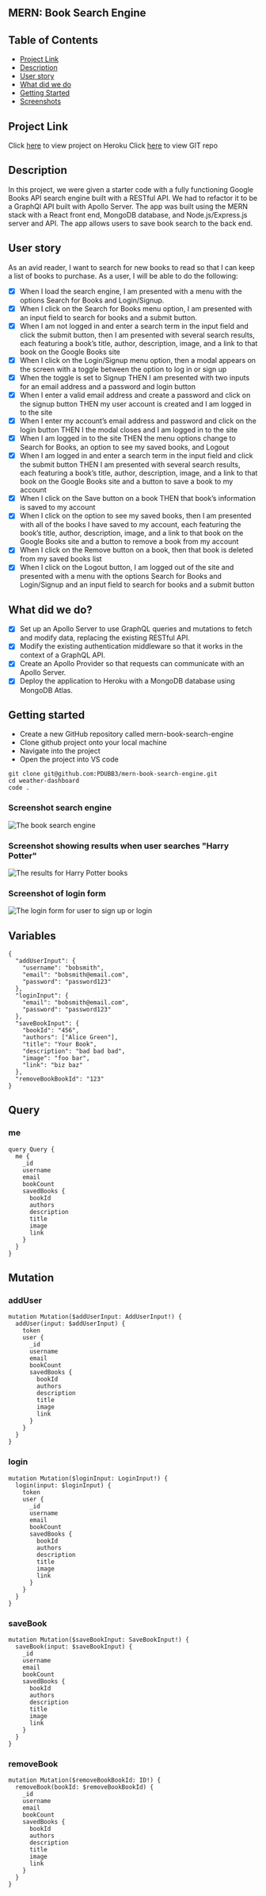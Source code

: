 ## MERN: Book Search Engine

<h2> Table of Contents </h2>

- [Project Link](#project-link)
- [Description](#description)
- [User story](#user-story)
- [What did we do](#what-did-we-do)
- [Getting Started](#getting-started)
- [Screenshots](#screenshots)

## Project Link

Click [here](https://stormy-beach-18418.herokuapp.com/) to view project on Heroku
Click [here](https://pdubb3.github.io/mern-book-search-engin/) to view GIT repo

## Description

In this project, we were given a starter code with a fully functioning Google Books API search engine built with a RESTful API. We had to refactor it to be a GraphQl API built with Apollo Server. The app was built using the MERN stack with a React front end, MongoDB database, and Node.js/Express.js server and API. The app allows users to save book search to the back end.

## User story

As an avid reader, I want to search for new books to read so that I can keep a list of books to purchase.
As a user, I will be able to do the following:

- [x] When I load the search engine, I am presented with a menu with the options Search for Books and Login/Signup.
- [x] When I click on the Search for Books menu option, I am presented with an input field to search for books and a submit button.
- [x] When I am not logged in and enter a search term in the input field and click the submit button, then I am presented with several search results, each featuring a book’s title, author, description, image, and a link to that book on the Google Books site
- [x] When I click on the Login/Signup menu option, then a modal appears on the screen with a toggle between the option to log in or sign up
- [x] When the toggle is set to Signup THEN I am presented with two inputs for an email address and a password and login button
- [x] When I enter a valid email address and create a password and click on the signup button
      THEN my user account is created and I am logged in to the site
- [x] When I enter my account’s email address and password and click on the login button
      THEN I the modal closes and I am logged in to the site
- [x] When I am logged in to the site
      THEN the menu options change to Search for Books, an option to see my saved books, and Logout
- [x] When I am logged in and enter a search term in the input field and click the submit button
      THEN I am presented with several search results, each featuring a book’s title, author, description, image, and a link to that book on the Google Books site and a button to save a book to my account
- [x] When I click on the Save button on a book
      THEN that book’s information is saved to my account
- [x] When I click on the option to see my saved books, then I am presented with all of the books I have saved to my account, each featuring the book’s title, author, description, image, and a link to that book on the Google Books site and a button to remove a book from my account
- [x] When I click on the Remove button on a book, then that book is deleted from my saved books list
- [x] When I click on the Logout button, I am logged out of the site and presented with a menu with the options Search for Books and Login/Signup and an input field to search for books and a submit button

## What did we do?

- [x] Set up an Apollo Server to use GraphQL queries and mutations to fetch and modify data, replacing the existing RESTful API.
- [x] Modify the existing authentication middleware so that it works in the context of a GraphQL API.
- [x] Create an Apollo Provider so that requests can communicate with an Apollo Server.
- [x] Deploy the application to Heroku with a MongoDB database using MongoDB Atlas.

## Getting started

- Create a new GitHub repository called mern-book-search-engine
- Clone github project onto your local machine
- Navigate into the project
- Open the project into VS code

```
git clone git@github.com:PDUBB3/mern-book-search-engine.git
cd weather-dashboard
code .
```

### Screenshot search engine

![The book search engine](./assets/img/Booksearch.png)

### Screenshot showing results when user searches "Harry Potter"

![The results for Harry Potter books](./assets/img/harrypotter.png)

### Screenshot of login form

![The login form for user to sign up or login](./assets/img/signup.png)

## Variables

```
{
  "addUserInput": {
    "username": "bobsmith",
    "email": "bobsmith@email.com",
    "password": "password123"
  },
  "loginInput": {
    "email": "bobsmith@email.com",
    "password": "password123"
  },
  "saveBookInput": {
    "bookId": "456",
    "authors": ["Alice Green"],
    "title": "Your Book",
    "description": "bad bad bad",
    "image": "foo bar",
    "link": "biz baz"
  },
  "removeBookBookId": "123"
}
```

## Query

### me

```
query Query {
  me {
    _id
    username
    email
    bookCount
    savedBooks {
      bookId
      authors
      description
      title
      image
      link
    }
  }
}
```

## Mutation

### addUser

```
mutation Mutation($addUserInput: AddUserInput!) {
  addUser(input: $addUserInput) {
    token
    user {
      _id
      username
      email
      bookCount
      savedBooks {
        bookId
        authors
        description
        title
        image
        link
      }
    }
  }
}
```

### login

```
mutation Mutation($loginInput: LoginInput!) {
  login(input: $loginInput) {
    token
    user {
      _id
      username
      email
      bookCount
      savedBooks {
        bookId
        authors
        description
        title
        image
        link
      }
    }
  }
}
```

### saveBook

```
mutation Mutation($saveBookInput: SaveBookInput!) {
  saveBook(input: $saveBookInput) {
    _id
    username
    email
    bookCount
    savedBooks {
      bookId
      authors
      description
      title
      image
      link
    }
  }
}
```

### removeBook

```
mutation Mutation($removeBookBookId: ID!) {
  removeBook(bookId: $removeBookBookId) {
    _id
    username
    email
    bookCount
    savedBooks {
      bookId
      authors
      description
      title
      image
      link
    }
  }
}
```
